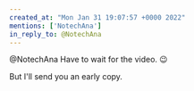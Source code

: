 ```yaml
---
created_at: "Mon Jan 31 19:07:57 +0000 2022"
mentions: ['NotechAna']
in_reply_to: @NotechAna
---
```


@NotechAna Have to wait for the video. 😉

But I'll send you an early copy.
